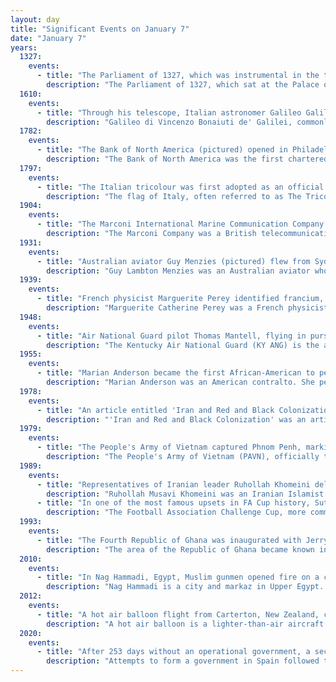 ```yaml
---
layout: day
title: "Significant Events on January 7"
date: "January 7"
years:
  1327:
    events:
      - title: "The Parliament of 1327, which was instrumental in the transfer of the English Crown from King Edward II to his son, Edward III, began at the Palace of Westminster."
        description: "The Parliament of 1327, which sat at the Palace of Westminster between 7 January and 9 March 1327, was instrumental in the transfer of the English Crown from King Edward II to his son, Edward III. Edward II had become increasingly unpopular with the English nobility due to the excessive influence of unpopular court favourites, the patronage he accorded them, and his perceived ill-treatment of the nobility. By 1325, even his wife, Queen Isabella, despised him. Towards the end of the year, she took the young Edward to her native France, where she entered into an alliance with the powerful and wealthy nobleman Roger Mortimer, who her husband previously had exiled. The following year, they invaded England to depose Edward II. Almost immediately, the King's resistance was beset by betrayal, and he eventually abandoned London and fled west, probably to raise an army in Wales or Ireland. He was soon captured and imprisoned."
  1610:
    events:
      - title: "Through his telescope, Italian astronomer Galileo Galilei made the first observation of Jupiter's Galilean moons- Io, Europa, Ganymede and Callisto, although he was not able to distinguish the first two until the following night."
        description: "Galileo di Vincenzo Bonaiuti de' Galilei, commonly referred to as Galileo Galilei or mononymously as Galileo, was an Italian astronomer, physicist and engineer, sometimes described as a polymath. He was born in the city of Pisa, then part of the Duchy of Florence. Galileo has been called the father of observational astronomy, modern-era classical physics, the scientific method, and modern science."
  1782:
    events:
      - title: "The Bank of North America (pictured) opened in Philadelphia as the de facto first central bank of the United States."
        description: "The Bank of North America was the first chartered bank in the United States, and served as the country's first de facto central bank. It was chartered by the Congress of the Confederation on May 26, 1781, and opened in Philadelphia on January 7, 1782."
  1797:
    events:
      - title: "The Italian tricolour was first adopted as an official flag by the government of the Cispadane Republic."
        description: "The flag of Italy, often referred to as The Tricolour, is a flag featuring three equally sized vertical pales of green, white and red, with the green at the hoist side, as defined by Article 12 of the Constitution of the Italian Republic. The Italian law regulates its use and display, protecting its defense and providing for the crime of insulting it; it also prescribes its teaching in Italian schools together with other national symbols of Italy."
  1904:
    events:
      - title: "The Marconi International Marine Communication Company specified CQD (audio featured) as the distress signal to be used by its operators."
        description: "The Marconi Company was a British telecommunications and engineering company founded by Italian inventor Guglielmo Marconi in 1897 which was a pioneer of wireless long distance communication and mass media broadcasting, eventually becoming one of the UK's most successful manufacturing companies."
  1931:
    events:
      - title: "Australian aviator Guy Menzies (pictured) flew from Sydney to New Zealand's West Coast, making the first solo trans-Tasman flight."
        description: "Guy Lambton Menzies was an Australian aviator who flew the first solo trans-Tasman flight, from Sydney, Australia to the West Coast of New Zealand, on 7 January 1931."
  1939:
    events:
      - title: "French physicist Marguerite Perey identified francium, the last element to be discovered in nature rather than by synthesis."
        description: "Marguerite Catherine Perey was a French physicist and a student of Marie Curie. In 1939, Perey discovered the element francium by purifying samples of lanthanum that contained actinium. In 1962, she was the first woman to be elected to the French Académie des Sciences, an honor denied to her mentor Curie. Perey died of cancer in 1975."
  1948:
    events:
      - title: "Air National Guard pilot Thomas Mantell, flying in pursuit of an alleged UFO, was killed when his P-51 Mustang crashed near Fort Knox, Kentucky."
        description: "The Kentucky Air National Guard (KY ANG) is the aerial militia of the U.S. state of Kentucky. It is a reserve of the United States Air Force and along with the Kentucky Army National Guard, an element of the Kentucky National Guard of the much larger United States National Guard Bureau."
  1955:
    events:
      - title: "Marian Anderson became the first African-American to perform with the Metropolitan Opera in New York."
        description: "Marian Anderson was an American contralto. She performed a wide range of music, from opera to spirituals. Anderson performed with renowned orchestras in major concert and recital venues throughout the United States and Europe between 1925 and 1965."
  1978:
    events:
      - title: "An article entitled 'Iran and Red and Black Colonization' was published in the newspaper Ettela'at attacking Ruhollah Khomeini, then in exile in Iraq."
        description: "'Iran and Red and Black Colonization' was an article written by 'Ahmad Rashidi Motlagh' published in Ettela'at newspaper on 7 January 1978. The article was used to attack Ruhollah Khomeini, who later founded the Islamic Republic of Iran. It led to the 1978 Qom protest."
  1979:
    events:
      - title: "The People's Army of Vietnam captured Phnom Penh, marking the end of large-scale fighting in the Cambodian–Vietnamese War."
        description: "The People's Army of Vietnam (PAVN), officially the Vietnam People's Army, also recognized as the Vietnamese Army, the People's Army or colloquially the Troops, is the national military force of the Socialist Republic of Vietnam and the armed wing of the ruling Communist Party of Vietnam (CPV). The PAVN is the backbone component of the Vietnam People's Armed Forces and includes- Ground Force, Navy, Air Force, Border Guard and Coast Guard. Vietnam does not have a separate and formally-structured Ground Force or Army service. Instead, all ground troops, army corps, military districts and special forces are designated under the umbrella term combined arms and are belonged to the Ministry of National Defence, directly under the command of the CPV Central Military Commission, the Minister of National Defence, and the General Staff of the Vietnam People's Army. The military flag of the PAVN is the National flag of the Socialist Republic of Vietnam defaced with the motto Quyết thắng  added in yellow at the top left."
  1989:
    events:
      - title: "Representatives of Iranian leader Ruhollah Khomeini delivered a letter to Mikhail Gorbachev, inviting him to consider Islam as an alternative to communism, and predicting the dissolution of the Soviet Bloc."
        description: "Ruhollah Musavi Khomeini was an Iranian Islamist revolutionary, politician and religious leader who served as the first supreme leader of Iran from 1979 until his death in 1989. He was the founder of the Islamic Republic of Iran and the main leader of the Iranian revolution, which overthrew Mohammad Reza Pahlavi and ended the Iranian monarchy. Ideologically a Shia Islamist, Khomeini's religious and political ideas are known as Khomeinism."
      - title: "In one of the most famous upsets in FA Cup history, Sutton United, a team in the fifth tier of English league football, defeated top-tier Coventry City."
        description: "The Football Association Challenge Cup, more commonly known as the FA Cup, is an annual knockout football competition in domestic English football. First played during the 1871–72 season, it is the oldest national football competition in the world. It is organised by and named after The Football Association. A concurrent Women's FA Cup has been held since 1970."
  1993:
    events:
      - title: "The Fourth Republic of Ghana was inaugurated with Jerry Rawlings, the country's former military ruler, as president."
        description: "The area of the Republic of Ghana became known in Europe and Arabia as the Ghana Empire after the title of its Emperor, the Ghana. Geographically, the ancient Ghana Empire was approximately 500 miles (800 km) north and west of the modern state of Ghana, and controlled territories in the area of the Sénégal River and east towards the Niger rivers, in modern Senegal, Mauritania and Mali. The empire appears to have broken up following the 1076 conquest by the Almoravid General Abu-Bakr Ibn-Umar. A reduced kingdom continued to exist after Almoravid rule ended, and the kingdom was later incorporated into subsequent Sahelian empires, such as the Mali Empire. Around the same time, south of the Mali empire in present-day northern Ghana, the Kingdom of Dagbon emerged. The decentralised states ruled by the tindaamba were unified into a kingdom. Many sub-kingdoms would later arise from Dagbon including the Mossi Kingdoms of Burkina Faso and Bouna Kingdom of Ivory Coast. Dagbon pioneered Ghana's earliest learning institutions, including a university town, and a writing system prior to European arrival."
  2010:
    events:
      - title: "In Nag Hammadi, Egypt, Muslim gunmen opened fire on a crowd of Coptic Christians leaving church after attending Christmas Liturgy, killing eight of them, as well as one Muslim bystander."
        description: "Nag Hammadi is a city and markaz in Upper Egypt. It is located on the west bank of the Nile in the Qena Governorate, about 80 kilometres (50 mi) north-west of Luxor. The city had a population of close to 61,737 as of 2023."
  2012:
    events:
      - title: "A hot air balloon flight from Carterton, New Zealand, collided with a power line while landing, causing it to crash and killing all eleven people on board."
        description: "A hot air balloon is a lighter-than-air aircraft consisting of a bag, called an envelope, which contains heated air. Suspended beneath is a gondola or wicker basket, which carries passengers and a source of heat, in most cases an open flame caused by burning liquid propane. The heated air inside the envelope makes it buoyant, since it has a lower density than the colder air outside the envelope. As with all aircraft, hot air balloons cannot fly beyond the atmosphere. The envelope does not have to be sealed at the bottom, since the air inside the envelope is at about the same pressure as the surrounding air. In modern sport balloons the envelope is generally made from nylon fabric, and the inlet of the balloon is made from a fire-resistant material such as Nomex. Modern balloons have been made in many shapes, such as rocket ships and the shapes of various commercial products, though the traditional shape is used for most non-commercial and many commercial applications."
  2020:
    events:
      - title: "After 253 days without an operational government, a second round of investiture votes produced Spain's first coalition government since the Second Republic."
        description: "Attempts to form a government in Spain followed the Spanish general election of 28 April 2019, which failed to deliver an overall majority for any political party. As a result, the previous cabinet headed by Pedro Sánchez was forced to remain in a caretaker capacity until the election of a new government."
---
```

